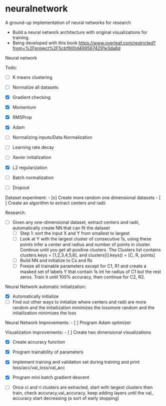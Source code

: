 # neuralnetwork
A ground-up implementation of neural networks for research

* Build a neural network architecture with original visualizations for training. 
* Being developed with this book https://www.overleaf.com/restricted?from=%2Fproject%2F5cbf900d4995674291e3da8d



Neural network

Todo:
- [ ] K means clustering
- [ ] Normalize all datasets
- [x] Gradient checking
- [x] Momentum
- [x] RMSProp
- [x] Adam
- [ ] Normalizing inputs/Data Normalization
- [ ] Learning rate decay
- [ ] Xavier initialization
- [x] L2 regularization
- [ ] Batch normalization
- [ ] Dropout



Dataset experiment:
	- [x] Create more random one dimensional datasets 
	- [ ] Create an algorithm to extract centers and radii

Research:
- [ ] Given any one-dimensional dataset, extract centers and radii, automatically create NN that can fit the dataset
	- [ ] Step 1: sort the input X and Y from smallest to largest
	- [ ] Look at Y with the largest cluster of consecutive 1s, using these points infer a center and radius and number of points in cluster. Continue until you get all positive clusters. The Clusters list contains clusters.keys = [1,2,3,4,5,6], and clusters[i].keys() = [C, R, points]
	- [ ] Build NN and initialize to Cs and Rs
	- [ ] Freeze all trainable parameters except for C1, R1 and create a masked set of labels Y that contain 1s int he radius of C1 but the rest zeros. Train it until 100% accuracy, then continue for C2, R2.

Neural Network automatic initialization:
- [x] Automatically initialize
- [ ] Find out other ways to initialize where centers and radii are more random and the initailization minimizes the lossmore random and the initailization minimizes the loss

Neural Network Improvements:
	- [ ] Program Adam optimizer

Visualization improvements:
	- [ ] Create two dimensional visualizations

- [x] Create accuracy function
- [x] Program trainability of parameters
- [x] Implement training and validation set during training and print loss/acc/val_loss/val_acc 
- [x] Program mini batch gradient descent

- [ ] Once ci and ri clusters are extracted, start with largest clusters then train, check accuracy,val_accuracy, keep adding layers until the val_ accuracy start decreasing (a sort of early stopping)

